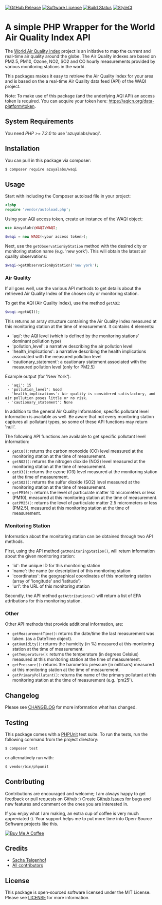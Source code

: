 [![GitHub Release](https://img.shields.io/github/release/azuyalabs/waqi.svg?style=flat-square)](https://github.com/azuyalabs/waqi/releases)
[![Software License](https://img.shields.io/badge/license-MIT-brightgreen.svg?style=flat-square)](LICENSE)
[![Build Status](https://img.shields.io/travis/azuyalabs/waqi.svg?style=flat-square)](https://travis-ci.org/azuyalabs/waqi)
[![StyleCI](https://styleci.io/repos/81889057/shield?branch=master)](https://styleci.io/repos/81889057)

# A simple PHP Wrapper for the World Air Quality Index API

The [World Air Quality Index](http://waqi.info) project is an initiative to map the current and real-time air quality 
around the globe. The Air Quality indexes are based on PM2.5, PM10, Ozone, NO2, SO2 and CO hourly measurements 
provided by various monitoring stations in the world. 

This packages makes it easy to retrieve the Air Quality Index for your area and is based on the a real-time Air Quality 
data feed (API) of the WAQI project.

Note: To make use of this package (and the underlying AQI API) an access token is required. You can acquire your 
token here: https://aqicn.org/data-platform/token.

## System Requirements
You need *PHP >= 7.2.0* to use 'azuyalabs/waqi'.

## Installation

You can pull in this package via composer:

``` bash
$ composer require azuyalabs/waqi
```

## Usage
Start with including the Composer autoload file in your project:
```php
<?php
require 'vendor/autoload.php';
```
Using your AQI access token, create an instance of the WAQI object:
 
```php
use Azuyalabs\WAQI\WAQI;

$waqi = new WAQI(<your access token>);
``` 

Next, use the `getObservationByStation` method with the desired city or monitoring station name (e.g. 
'new york'). This will obtain the latest air quality observations:

```php
$waqi->getObservationByStation('new york');
``` 
 
### Air Quality 
If all goes well, use the various API methods to get details about the retrieved Air Quality Index of the chosen
city or monitoring station.

To get the AQI (Air Quality Index), use the method `getAQI`:

```php
$waqi->getAQI();
``` 
 
This returns an array structure containing the Air Quality Index measured at this monitoring station at the time of
 measurement. It contains 4 elements:
 - 'aqi': the AQI level (which is defined by the monitoring stations' dominant pollution type)
 - 'pollution_level': a narrative describing the air pollution level
 - 'health_implications': a narrative describing the health implications associated with the measured pollution level
 - 'cautionary_statement': a cautionary statement associated with the measured pollution level (only for PM2.5)
 
Example output (for 'New York'):
```
 - 'aqi': 15
 - 'pollution_level': Good
 - 'health_implications': Air quality is considered satisfactory, and air pollution poses little or no risk.
 - 'cautionary_statement': None
```

In addition to the general Air Quality Information, specific pollutant level information is available as well. Be aware
that not every monitoring station captures all pollutant types, so some of these API functions may return 'null'.

The following API functions are available to get specific pollutant level information:

- `getCO()`: returns the carbon monoxide (CO) level measured at the monitoring station at the time of measurement.
- `getNO2()`: returns the nitrogen dioxide (NO2) level measured at the monitoring station at the time of measurement.
- `getO3()`: returns the ozone (O3) level measured at the monitoring station at the time of measurement.
- `getSO2()`: returns the sulfur dioxide (SO2) level measured at the monitoring station at the time of measurement.
- `getPM10()`: returns the level of particulate matter 10 micrometers or less (PM10), measured at this monitoring
               station at the time of measurement.
- `getPM25()`: returns the level of particulate matter 2.5 micrometers or less (PM2.5), measured at this monitoring
               station at the time of measurement.
               
### Monitoring Station
Information about the monitoring station can be obtained through two API methods. 

First, using the API method `getMonitoringStation()`, will return information about the given monitoring station:
 - 'id': the unique ID for this monitoring station
 - 'name': the name (or description) of this monitoring station
 - 'coordinates': the geographical coordinates of this monitoring station (array of 'longitude' and 'latitude')
 - 'url': the URL of this monitoring station                                      
                                       
Secondly, the API method `getAttributions()` will return a list of EPA attributions for this monitoring station.

### Other
Other API methods that provide additional information, are:
  
- `getMeasurementTime()`: returns the date/time the last measurement was taken. (as a DateTime object).
- `getHumidity()`: returns the humidity (in %) measured at this monitoring station at the time of measurement.
- `getTemperature()`: returns the temperature (in degrees Celsius) measured at this monitoring station at the time of measurement.
- `getPressure()`: returns the barometric pressure (in millibars) measured at this monitoring station at the time of measurement.
- `getPrimaryPollutant()`: returns the name of the primary pollutant at this monitoring station at the time of measurement (e.g. 'pm25').

## Changelog

Please see [CHANGELOG](CHANGELOG.md) for more information what has changed.

## Testing
This package comes with a [PHPUnit](https://phpunit.de) test suite. To run the tests, run the following command
from the project directory:

``` bash
$ composer test
```

or alternatively run with:

``` bash
$ vendor/bin/phpunit
```

## Contributing

Contributions are encouraged and welcome; I am always happy to get feedback or pull requests on Github :) Create [Github Issues](https://github.com/azuyalabs/waqi/issues) for bugs and new features and comment on the ones you are interested in.

If you enjoy what I am making, an extra cup of coffee is very much appreciated :). Your support helps me to put more time into Open-Source Software projects like this.

<a href="https://www.buymeacoffee.com/sachatelgenhof" target="_blank"><img src="https://www.buymeacoffee.com/assets/img/custom_images/orange_img.png" alt="Buy Me A Coffee" style="height: auto !important;width: auto !important;" ></a>

## Credits

- [Sacha Telgenhof](https://github.com/stelgenhof)
- [All contributors](../../contributors)

## License

This package is open-sourced software licensed under the MIT License. Please see [LICENSE](LICENSE) for more information.
